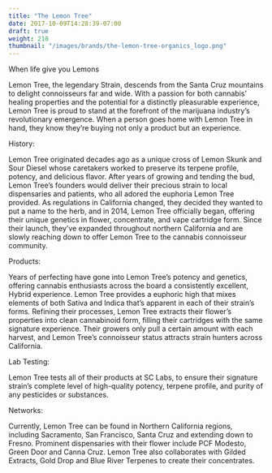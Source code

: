 ```yaml
---
title: "The Lemon Tree"
date: 2017-10-09T14:28:39-07:00
draft: true
weight: 210
thumbnail: "/images/brands/the-lemon-tree-organics_logo.png"
---
```


When life give you Lemons

Lemon Tree, the legendary Strain, descends from the Santa Cruz mountains to delight connoisseurs far and wide. With a passion for both cannabis’ healing properties and the potential for a distinctly pleasurable experience, Lemon Tree is proud to stand at the forefront of the marijuana industry’s revolutionary emergence. When a person goes home with Lemon Tree in hand, they know they’re buying not only a product but an experience.

History:

Lemon Tree originated decades ago as a unique cross of Lemon Skunk and Sour Diesel whose caretakers worked to preserve its terpene profile, potency, and delicious flavor. After years of growing and tending the bud, Lemon Tree’s founders would deliver their precious strain to local dispensaries and patients, who all adored the euphoria Lemon Tree provided. As regulations in California changed, they decided they wanted to put a name to the herb, and in 2014, Lemon Tree officially began, offering their unique genetics in flower, concentrate, and vape cartridge form. Since their launch, they’ve expanded throughout northern California and are slowly reaching down to offer Lemon Tree to the cannabis connoisseur community.

Products:

Years of perfecting have gone into Lemon Tree’s potency and genetics, offering cannabis enthusiasts across the board a consistently excellent, Hybrid experience. Lemon Tree provides a euphoric high that mixes elements of both Sativa and Indica that’s apparent in each of their strain’s forms. Refining their processes, Lemon Tree extracts their flower’s properties into clean cannabinoid form, filling their cartridges with the same signature experience. Their growers only pull a certain amount with each harvest, and Lemon Tree’s connoisseur status attracts strain hunters across California.

Lab Testing:

Lemon Tree tests all of their products at SC Labs, to ensure their signature strain’s complete level of high-quality potency, terpene profile, and purity of any pesticides or substances.

Networks:

Currently, Lemon Tree can be found in Northern California regions, including Sacramento, San Francisco, Santa Cruz and extending down to Fresno. Prominent dispensaries with their flower include PCF Modesto, Green Door and Canna Cruz. Lemon Tree also collaborates with Gilded Extracts, Gold Drop and Blue River Terpenes to create their concentrates.
